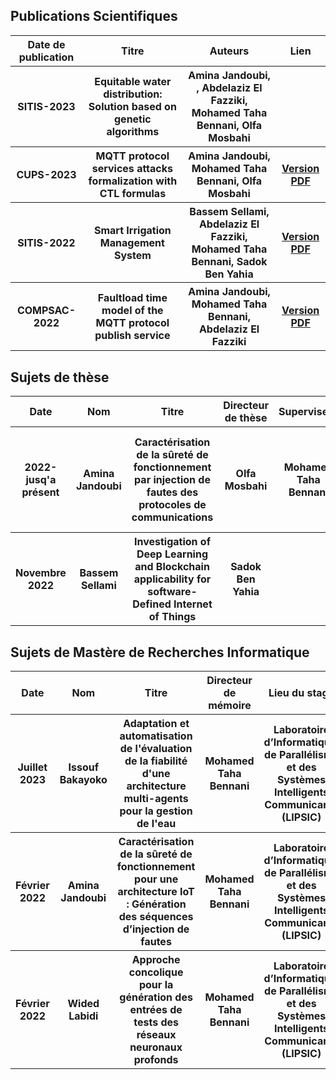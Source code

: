 <h2>
  Publications Scientifiques
</h2>
<table>
  <tr>
    <th>Date de publication</th>
    <th>Titre</th>
   <th>Auteurs</th>
   <th>Lien</th>
  </tr> 
  <tr>
    <th>SITIS-2023</th>
    <th>Equitable water distribution: Solution based on genetic algorithms
</th>
   <th>Amina Jandoubi, , Abdelaziz El Fazziki, Mohamed Taha Bennani, Olfa Mosbahi</th>
   <th></th>
  </tr>
  <tr>
    <th>CUPS-2023</th>
    <th>MQTT protocol services attacks formalization with CTL formulas</th>
   <th>Amina Jandoubi, Mohamed Taha Bennani, Olfa Mosbahi</th>
   <th><a href="https://www.researchgate.net/publication/376238360_MQTT_protocol_services_attacks_formalization_with_CTL_formulas">Version PDF</a></th>
  </tr>
   <tr>
    <th>SITIS-2022</th>
    <th>Smart Irrigation Management System</th>
   <th>Bassem Sellami, Abdelaziz El Fazziki, Mohamed Taha Bennani, Sadok Ben Yahia</th>
   <th><a href="https://ieeexplore.ieee.org/document/10089994">Version PDF</a></th>
  </tr>
  <tr>
  <tr>
    <th>COMPSAC-2022</th>
    <th>Faultload time model of the MQTT protocol publish service</th>
   <th>Amina Jandoubi, Mohamed Taha Bennani, Abdelaziz El Fazziki</th>
   <th><a href="https://ieeexplore.ieee.org/document/9842499?denied=">Version PDF</a></th>
  </tr>
</table>

<h2>
  Sujets de thèse
</h2>

<table>
  <tr>
    <th>Date</th>
     <th>Nom</th>
    <th>Titre</th>
    <th>Directeur de thèse</th>
   <th>Superviseur</th>
   <th>Laboratoire de recherches</th>
  </tr>
   <tr>
      <th>2022-jusq'a présent</th>
      <th>Amina Jandoubi</th>
    <th>Caractérisation de la sûreté de fonctionnement par injection de fautes des protocoles de communications
</th>
    <th>Olfa Mosbahi</th>
   <th>Mohamed Taha Bennani</th>
   <th>Laboratoire d’Informatique, de Parallélisme et des Systèmes Intelligents Communicants (LIPSIC)</th>
  </tr>
  <tr>
      <th>Novembre 2022</th>
      <th>Bassem Sellami</th>
    <th>Investigation of Deep Learning and Blockchain applicability for software-Defined 
Internet of Things
</th>
    <th>Sadok Ben Yahia</th>
   <th></th>
   <th>Laboratoire en Informatique en Programmation Algorithmique et Heuristique (LIPAH)</th>
  </tr>
</table>
<h2>
  Sujets de Mastère de Recherches Informatique
</h2>

<table>
  <tr>
      <th>Date</th>
    <th>Nom</th>
    <th>Titre</th>
   <th>Directeur de mémoire</th>
   <th>Lieu du stage</th>
  </tr>
 <tr>
       <th>Juillet 2023</th>
     <th>Issouf Bakayoko</th>
    <th>Adaptation et automatisation de l'évaluation de la fiabilité d'une architecture multi-agents pour la gestion de l'eau </th>
   <th>Mohamed Taha Bennani</th>
   <th>Laboratoire d’Informatique, de Parallélisme et des Systèmes Intelligents Communicants (LIPSIC)</th>
  </tr> 
   <tr>
       <th>Février 2022</th>
     <th>Amina Jandoubi</th>
    <th>Caractérisation de la sûreté de
fonctionnement pour une architecture
IoT : Génération des séquences
d’injection de fautes
</th>
   <th>Mohamed Taha Bennani</th>
   <th>Laboratoire d’Informatique, de Parallélisme et des Systèmes Intelligents Communicants (LIPSIC)</th>
  </tr>
   <tr>
       <th>Février 2022</th>
     <th>Wided Labidi</th>
    <th>Approche concolique pour la
génération des entrées de tests des
réseaux neuronaux profonds
</th>
   <th>Mohamed Taha Bennani</th>
   <th>Laboratoire d’Informatique, de Parallélisme et des Systèmes Intelligents Communicants (LIPSIC)</th>
  </tr>
</table>





